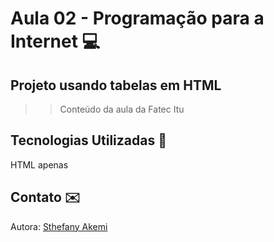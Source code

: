 # Aula 02 - Programação para a Internet 💻
## Projeto usando tabelas em HTML 

>>Conteúdo da aula da Fatec  Itu

## Tecnologias Utilizadas 🤖
HTML apenas 

## Contato ✉️
Autora: [Sthefany Akemi](sthefany.martins01@fatec.sp.gov.br)
 
